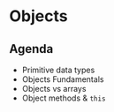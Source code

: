 # Objects

## Agenda

- Primitive data types
- Objects Fundamentals
- Objects vs arrays
- Object methods & `this`
